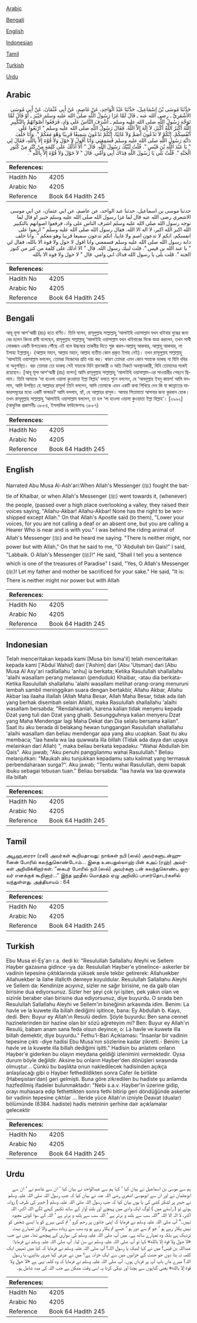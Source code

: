 [Arabic](#arabic)

[Bengali](#bengali)

[English](#english)

[Indonesian](#indonesian)

[Tamil](#tamil)

[Turkish](#turkish)

[Urdu](#urdu)

## Arabic


<div dir="rtl" lang="ar" style={{fontSize:'larger',backgroundColor:'#f8f9fa',padding:20}}>
حَدَّثَنَا مُوسَى بْنُ إِسْمَاعِيلَ، حَدَّثَنَا عَبْدُ الْوَاحِدِ، عَنْ عَاصِمٍ، عَنْ أَبِي عُثْمَانَ، عَنْ أَبِي مُوسَى الأَشْعَرِيِّ ـ رضى الله عنه ـ قَالَ لَمَّا غَزَا رَسُولُ اللَّهِ صلى الله عليه وسلم خَيْبَرَ ـ أَوْ قَالَ لَمَّا تَوَجَّهَ رَسُولُ اللَّهِ صلى الله عليه وسلم ـ أَشْرَفَ النَّاسُ عَلَى وَادٍ، فَرَفَعُوا أَصْوَاتَهُمْ بِالتَّكْبِيرِ اللَّهُ أَكْبَرُ اللَّهُ أَكْبَرُ، لاَ إِلَهَ إِلاَّ اللَّهُ‏.‏ فَقَالَ رَسُولُ اللَّهِ صلى الله عليه وسلم ‏"‏ ارْبَعُوا عَلَى أَنْفُسِكُمْ، إِنَّكُمْ لاَ تَدْعُونَ أَصَمَّ وَلاَ غَائِبًا، إِنَّكُمْ تَدْعُونَ سَمِيعًا قَرِيبًا وَهْوَ مَعَكُمْ ‏"‏‏.‏ وَأَنَا خَلْفَ دَابَّةِ رَسُولِ اللَّهِ صلى الله عليه وسلم فَسَمِعَنِي وَأَنَا أَقُولُ لاَ حَوْلَ وَلاَ قُوَّةَ إِلاَّ بِاللَّهِ، فَقَالَ لِي ‏"‏ يَا عَبْدَ اللَّهِ بْنَ قَيْسٍ ‏"‏‏.‏ قُلْتُ لَبَّيْكَ رَسُولَ اللَّهِ‏.‏ قَالَ ‏"‏ أَلاَ أَدُلُّكَ عَلَى كَلِمَةٍ مِنْ كَنْزٍ مِنْ كُنُوزِ الْجَنَّةِ ‏"‏‏.‏ قُلْتُ بَلَى يَا رَسُولَ اللَّهِ فِدَاكَ أَبِي وَأُمِّي‏.‏ قَالَ ‏"‏ لاَ حَوْلَ وَلاَ قُوَّةَ إِلاَّ بِاللَّهِ ‏"‏‏.‏
</div>
<div style={{backgroundColor:'#f8f9fa',padding:20, marginBottom: 10}}><table> <thead> <tr> <th>References:</th> <th></th> </tr> </thead> <tbody><tr><td>Hadith No</td><td>4205</td></tr><tr><td>Arabic No</td><td>4205</td></tr><tr><td>Reference</td><td>Book 64 Hadith 245</td></tr></tbody></table></div>


<div dir="rtl" lang="ar" style={{fontSize:'larger',backgroundColor:'#f8f9fa',padding:20}}>
حدثنا موسى بن اسماعيل، حدثنا عبد الواحد، عن عاصم، عن ابي عثمان، عن ابي موسى الاشعري رضى الله عنه قال لما غزا رسول الله صلى الله عليه وسلم خيبر او قال لما توجه رسول الله صلى الله عليه وسلم اشرف الناس على واد، فرفعوا اصواتهم بالتكبير الله اكبر الله اكبر، لا اله الا الله. فقال رسول الله صلى الله عليه وسلم " اربعوا على انفسكم، انكم لا تدعون اصم ولا غايبا، انكم تدعون سميعا قريبا وهو معكم ". وانا خلف دابة رسول الله صلى الله عليه وسلم فسمعني وانا اقول لا حول ولا قوة الا بالله، فقال لي " يا عبد الله بن قيس ". قلت لبيك رسول الله. قال " الا ادلك على كلمة من كنز من كنوز الجنة ". قلت بلى يا رسول الله فداك ابي وامي. قال " لا حول ولا قوة الا بالله
</div>
<div style={{backgroundColor:'#f8f9fa',padding:20, marginBottom: 10}}><table> <thead> <tr> <th>References:</th> <th></th> </tr> </thead> <tbody><tr><td>Hadith No</td><td>4205</td></tr><tr><td>Arabic No</td><td>4205</td></tr><tr><td>Reference</td><td>Book 64 Hadith 245</td></tr></tbody></table></div>

## Bengali


<div dir="ltr" lang="bn" style={{fontSize:'larger',backgroundColor:'#f8f9fa',padding:20}}>
আবূ মূসা আশ‘আরী (রাঃ) হতে বর্ণিত। তিনি বলেন, রাসূলুল্লাহ সাল্লাল্লাহু ‘আলাইহি ওয়াসাল্লাম যখন খাইবার যুদ্ধের জন্য বের হলেন কিংবা রাবী বলেছেন, রাসূলুল্লাহ সাল্লাল্লাহু ‘আলাইহি ওয়াসাল্লাম যখন খাইবারের দিকে যাত্রা করলেন, তখন সাথী লোকজন একটি উপত্যকায় পৌঁছে এই বলে উচ্চস্বরে তাকবীর দিতে শুরু করল-আল্লাহু আকবার, আল্লাহু আকবার, লা ইলাহা ইল্লাল্লাহু। (আল্লাহ মহান, আল্লাহ মহান, আল্লাহ ব্যতীত কোন প্রকৃত ইলাহ নেই)। তখন রাসূলুল্লাহ সাল্লাল্লাহু ‘আলাইহি ওয়াসাল্লাম বললেন, তোমরা নিজেদের প্রতি দয়া কর। কারণ তোমরা এমন কোন সত্তাকে ডাকছ না যিনি বধির বা অনুপস্থিত। বরং তোমরা তো ডাকছ সেই সত্তাকে যিনি শ্রবণকারী ও অতি নিকটে অবস্থানকারী, যিনি তোমাদের সঙ্গেই রয়েছেন। [আবূ মূসা আশ‘আরী (রাঃ) বলেন] আমি রাসূলুল্লাহ সাল্লাল্লাহু ‘আলাইহি ওয়াসাল্লাম-এর সাওয়ারীর পেছনে ছিলাম। তিনি আমাকে ‘লা হাওলা ওয়ালা কুওয়াতা ইল্লা বিল্লাহ’ বলতে শুনে বললেন, হে ‘আবদুল্লাহ ইবনু কায়স! আমি বললাম, আমি উপস্থিত হে আল্লাহর রাসূল! তিনি বললেন, আমি তোমাকে এমন একটি কথা শিখিয়ে দেব কি যা জান্নাতের ভান্ডারসমূহের মধ্যে একটি ভান্ডার? আমি বললাম, হ্যাঁ, হে আল্লাহর রাসূল। আমার পিতামাতা আপনার জন্য কুরবান হোক। তখন রাসূলুল্লাহ সাল্লাল্লাহু ‘আলাইহি ওয়াসাল্লাম বললেন, তা হল ‘লা হাওলা ওয়ালা কুওয়াতা ইল্লা বিল্লাহ’। [২৯৯২] (আধুনিক প্রকাশনীঃ ৩৮৮৪, ইসলামিক ফাউন্ডেশনঃ ৩৮৮৭)
</div>
<div style={{backgroundColor:'#f8f9fa',padding:20, marginBottom: 10}}><table> <thead> <tr> <th>References:</th> <th></th> </tr> </thead> <tbody><tr><td>Hadith No</td><td>4205</td></tr><tr><td>Arabic No</td><td>4205</td></tr><tr><td>Reference</td><td>Book 64 Hadith 245</td></tr></tbody></table></div>

## English


<div dir="ltr" lang="en" style={{fontSize:'larger',backgroundColor:'#f8f9fa',padding:20}}>
Narrated Abu Musa Al-Ash'ari:When Allah's Messenger (ﷺ) fought the battle of Khaibar, or when Allah's Messenger (ﷺ) went towards it, (whenever) the people, (passed over a high place overlooking a valley, they raised their voices saying, "Allahu-Akbar! Allahu-Akbar! None has the right to be worshipped except Allah." On that Allah's Apostle said (to them), "Lower your voices, for you are not calling a deaf or an absent one, but you are calling a Hearer Who is near and is with you." I was behind the riding animal of Allah's Messenger (ﷺ) and he heard me saying. "There Is neither might, nor power but with Allah," On that he said to me, "O 'Abdullah bin Qais!" I said, "Labbaik. O Allah's Messenger (ﷺ)!" He said, "Shall I tell you a sentence which is one of the treasures of Paradise" I said, "Yes, O Allah's Messenger (ﷺ)! Let my father and mother be sacrificed for your sake." He said, "It is: There is neither might nor power but with Allah
</div>
<div style={{backgroundColor:'#f8f9fa',padding:20, marginBottom: 10}}><table> <thead> <tr> <th>References:</th> <th></th> </tr> </thead> <tbody><tr><td>Hadith No</td><td>4205</td></tr><tr><td>Arabic No</td><td>4205</td></tr><tr><td>Reference</td><td>Book 64 Hadith 245</td></tr></tbody></table></div>

## Indonesian


<div dir="ltr" lang="id" style={{fontSize:'larger',backgroundColor:'#f8f9fa',padding:20}}>
Telah menceritakan kepada kami [Musa bin Isma'il] telah menceritakan kepada kami ['Abdul Wahid] dari ['Ashim] dari [Abu 'Utsman] dari [Abu Musa Al Asy'ari radliallahu 'anhu] ia berkata; Ketika Rasulullah shallallahu 'alaihi wasallam perang melawan (penduduk) Khaibar, -atau dia berkata- Ketika Rasulullah shallallahu 'alaihi wasallam melihat orang-orang menuruni lembah sambil meninggikan suara dengan bertakbir, Allahu Akbar, Allahu Akbar laa ilaaha illallah (Allah Maha Besar, Allah Maha Besar, tidak ada ilah yang berhak disembah selain Allah), maka Rasulullah shallallahu 'alaihi wasallam bersabda: "Rendahkanlah, karena kalian tidak menyeru kepada Dzat yang tuli dan Dzat yang ghaib. Sesungguhnya kalian menyeru Dzat yang Maha Mendengar lagi Maha Dekat dan Dia selalu bersama kalian". Saat itu aku berada di belakang hewan tunggangan Rasulullah shallallahu 'alaihi wasallam dan beliau mendengar apa yang aku ucapkan. Saat itu aku membaca; "laa hawla wa laa quwwata illa billah (Tidak ada daya dan upaya melainkan dari Allah) ", maka beliau berkata kepadaku: "Wahai Abdullah bin Qais". Aku jawab; "Aku penuhi panggilanmu wahai Rasulullah." Beliau melanjutkan: "Maukah aku tunjukkan kepadamu satu kalimat yang termasuk perbendaharaan surga?". Aku jawab; "Tentu wahai Rasulullah, demi bapak ibuku sebagai tebusan tuan." Beliau bersabda: "laa hawla wa laa quwwata illa billah
</div>
<div style={{backgroundColor:'#f8f9fa',padding:20, marginBottom: 10}}><table> <thead> <tr> <th>References:</th> <th></th> </tr> </thead> <tbody><tr><td>Hadith No</td><td>4205</td></tr><tr><td>Arabic No</td><td>4205</td></tr><tr><td>Reference</td><td>Book 64 Hadith 245</td></tr></tbody></table></div>

## Tamil


<div dir="ltr" lang="ta" style={{fontSize:'larger',backgroundColor:'#f8f9fa',padding:20}}>
அபூஹ‚ரைரா (ரலி) அவர்கள் கூறியதாவது: நாங்கள் நபி (ஸல்) அவர்களுடன்ஹுனைன் போரில் கலந்துகொண்டோம்... இதை உபைதுல்லாஹ் பின் கஅப் (ரஹ்) அவர்கள் அறிவிக்கிறார்கள். “கைபர் போரில் நபி (ஸல்) அவர்களு டன் கலந்துகொண்ட ஒருவர் எனக்குக் கூறினார்...” இந்த ஹதீஸ் மொத்தம் ஏழு அறிவிப் பாளர்தொடர்களில் வந்துள்ளது. அத்தியாயம் : 64
</div>
<div style={{backgroundColor:'#f8f9fa',padding:20, marginBottom: 10}}><table> <thead> <tr> <th>References:</th> <th></th> </tr> </thead> <tbody><tr><td>Hadith No</td><td>4205</td></tr><tr><td>Arabic No</td><td>4205</td></tr><tr><td>Reference</td><td>Book 64 Hadith 245</td></tr></tbody></table></div>

## Turkish


<div dir="ltr" lang="tr" style={{fontSize:'larger',backgroundColor:'#f8f9fa',padding:20}}>
Ebu Musa el-Eş'arı r.a. dedi ki: "Resulullah Sallallahu Aleyhi ve Sellem Hayber gazasına gidince -ya da: Resulullah Hayber'e yönelince- askerler bir vadinin tepesine çıktıklarında yüksek sesle tekbir getirerek: Allahuekber Allahuekber la ilahe illallcth demeye koyuldular. Resulullah Sallallahu Aleyhi ve Sellem da: Kendinize acıyınız, sizler ne sağır birisine, ne da gaib olan birisine dua ediyorsunuz. Sizler her şeyi çok iyi işiten, pek yakın olan ve sizinle beraber olan birisine dua ediyorsunuz, diye buyurdu. O sırada ben Resulullah Sallallahu Aleyhi ve Sellem'in bineğinin arkasında idim. Benim: La havle ve la kuwete illa billah dediğimi işitince, bana: Ey Abdullah b. Kays, dedi. Ben: Buyur ey Allah'ın Resulü dedim. Şöyle buyurdu: Ben sana cennet hazinelerinden bir hazine olan bir sözü ağreteyim mi? Ben: Buyur ey Allah'ın Resulü, babam anam sana feda olsun deyince, o: La havle ve kuwete illa billah demektir, diye buyurdu." Fethu'l-Bari Açıklaması: "İnsanlar bir vadinin tepesine çıktı -diye hadisi Ebu Musa'nın sözlerine kadar zikretti.- Benim: La havle ve la kuwete illa billah dediğimi işitti." Hadisin bu anlatımı onların Hayber'e giderken bu olayın meydana geldiği izlenimini vermektedir. Oysa durum böyle değildir. Aksine bu onların Hayber'den dönüşleri sırasında olmuştur .. Çünkü bu başlıkta onun nakledilecek hadisinden açıkça anlaşılacağı gibi o Hayber fethedildikten sonra Cafer ile birlikte (Habeşistan'dan) geri gelmişti. Buna göre zikredilen bu hadiste şu anlamda hazfedilmiş ifadeler bulunmaktadır: "Nebi s.a.v. Hayber'in üzerine gidip, orayı muhasara edip fethettikten sonra fethi bitirip geri döndüğünde askerler bir vadinin tepesine çıktılar ... İleride yüce Allah'ın izniyle Deavat (dualar) bölümünde (6384. hadiste) hadis metninin şerhine dair açıklamalar gelecektir
</div>
<div style={{backgroundColor:'#f8f9fa',padding:20, marginBottom: 10}}><table> <thead> <tr> <th>References:</th> <th></th> </tr> </thead> <tbody><tr><td>Hadith No</td><td>4205</td></tr><tr><td>Arabic No</td><td>4205</td></tr><tr><td>Reference</td><td>Book 64 Hadith 245</td></tr></tbody></table></div>

## Urdu


<div dir="rtl" lang="ur" style={{fontSize:'larger',backgroundColor:'#f8f9fa',padding:20}}>
ہم سے موسیٰ بن اسماعیل نے بیان کیا ‘ کہا ہم سے عبدالواحد نے بیان کیا ‘ ان سے عاصم نے ‘ ان سے ابوعثمان نے اور ان سے ابوموسیٰ اشعری رضی اللہ عنہ نے بیان کیا کہ جب رسول اللہ صلی اللہ علیہ وسلم نے خیبر پر لشکر کشی کی یا یوں بیان کیا کہ جب رسول اللہ صلی اللہ علیہ وسلم ( خیبر کی طرف ) روانہ ہوئے تو ( راستے میں ) لوگ ایک وادی میں پہنچے اور بلند آواز کے ساتھ تکبیر کہنے لگے اللہ اکبر، اللہ اکبر، لا الہٰ الا اللہ ”اللہ سب سے بلند و برتر ہے ‘ اللہ سب سے بلند و برتر ہے ‘ اللہ کے سوا کوئی معبود نہیں۔“ آپ صلی اللہ علیہ وسلم نے فرمایا کہ اپنی جانوں پر رحم کرو ‘ تم کسی بہرے کو یا ایسے شخص کو نہیں پکار رہے ہو ‘ جو تم سے دور ہو ‘ جسے تم پکار رہے ہو وہ سب سے زیادہ سننے والا اور تمہارے بہت نزدیک ہے بلکہ وہ تمہارے ساتھ ہے۔ میں آپ صلی اللہ علیہ وسلم کی سواری کے پیچھے تھا۔ میں نے جب «لا حول ولا قوة إلا بالله» کہا تو آپ صلی اللہ علیہ وسلم نے سن لیا۔ آپ صلی اللہ علیہ وسلم نے فرمایا: عبداللہ بن قیس! میں نے کہا لبیک یا رسول اللہ! آپ صلی اللہ علیہ وسلم نے فرمایا کہ کیا میں تمہیں ایک کلمہ نہ بتا دوں جو جنت کے خزانوں میں سے ایک خزانہ ہے؟ میں نے عرض کیا ضرور بتائیے، یا رسول اللہ! میرے ماں باپ آپ پر قربان ہوں۔ آپ صلی اللہ علیہ وسلم نے فرمایا کہ وہ کلمہ یہی ہے «لا حول ولا قوة إلا بالله» یعنی گناہوں سے بچنا اور نیکی کرنا یہ اسی وقت ممکن ہے جب اللہ کی مدد شامل ہو۔
</div>
<div style={{backgroundColor:'#f8f9fa',padding:20, marginBottom: 10}}><table> <thead> <tr> <th>References:</th> <th></th> </tr> </thead> <tbody><tr><td>Hadith No</td><td>4205</td></tr><tr><td>Arabic No</td><td>4205</td></tr><tr><td>Reference</td><td>Book 64 Hadith 245</td></tr></tbody></table></div>